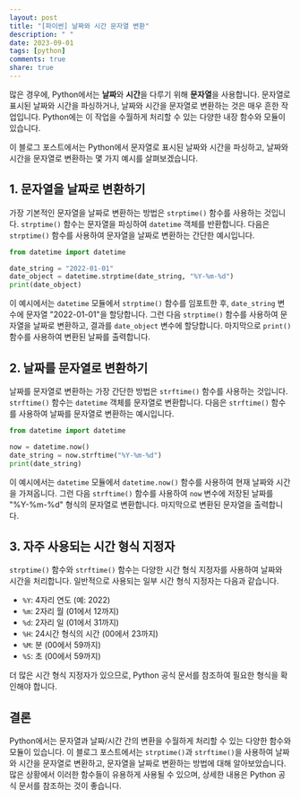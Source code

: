 ```yaml
---
layout: post
title: "[파이썬] 날짜와 시간 문자열 변환"
description: " "
date: 2023-09-01
tags: [python]
comments: true
share: true
---
```


많은 경우에, Python에서는 **날짜**와 **시간**을 다루기 위해 **문자열**을 사용합니다. 문자열로 표시된 날짜와 시간을 파싱하거나, 날짜와 시간을 문자열로 변환하는 것은 매우 흔한 작업입니다. Python에는 이 작업을 수월하게 처리할 수 있는 다양한 내장 함수와 모듈이 있습니다.

이 블로그 포스트에서는 Python에서 문자열로 표시된 날짜와 시간을 파싱하고, 날짜와 시간을 문자열로 변환하는 몇 가지 예시를 살펴보겠습니다.

## 1. 문자열을 날짜로 변환하기

가장 기본적인 문자열을 날짜로 변환하는 방법은 `strptime()` 함수를 사용하는 것입니다. `strptime()` 함수는 문자열을 파싱하여 `datetime` 객체를 반환합니다. 다음은 `strptime()` 함수를 사용하여 문자열을 날짜로 변환하는 간단한 예시입니다.

```python
from datetime import datetime

date_string = "2022-01-01"
date_object = datetime.strptime(date_string, "%Y-%m-%d")
print(date_object)
```

이 예시에서는 `datetime` 모듈에서 `strptime()` 함수를 임포트한 후, `date_string` 변수에 문자열 "2022-01-01"을 할당합니다. 그런 다음 `strptime()` 함수를 사용하여 문자열을 날짜로 변환하고, 결과를 `date_object` 변수에 할당합니다. 마지막으로 `print()` 함수를 사용하여 변환된 날짜를 출력합니다.

## 2. 날짜를 문자열로 변환하기

날짜를 문자열로 변환하는 가장 간단한 방법은 `strftime()` 함수를 사용하는 것입니다. `strftime()` 함수는 `datetime` 객체를 문자열로 변환합니다. 다음은 `strftime()` 함수를 사용하여 날짜를 문자열로 변환하는 예시입니다.

```python
from datetime import datetime

now = datetime.now()
date_string = now.strftime("%Y-%m-%d")
print(date_string)
```

이 예시에서는 `datetime` 모듈에서 `datetime.now()` 함수를 사용하여 현재 날짜와 시간을 가져옵니다. 그런 다음 `strftime()` 함수를 사용하여 `now` 변수에 저장된 날짜를 "%Y-%m-%d" 형식의 문자열로 변환합니다. 마지막으로 변환된 문자열을 출력합니다.

## 3. 자주 사용되는 시간 형식 지정자

`strptime()` 함수와 `strftime()` 함수는 다양한 시간 형식 지정자를 사용하여 날짜와 시간을 처리합니다. 일반적으로 사용되는 일부 시간 형식 지정자는 다음과 같습니다.

- `%Y`: 4자리 연도 (예: 2022)
- `%m`: 2자리 월 (01에서 12까지)
- `%d`: 2자리 일 (01에서 31까지)
- `%H`: 24시간 형식의 시간 (00에서 23까지)
- `%M`: 분 (00에서 59까지)
- `%S`: 초 (00에서 59까지)

더 많은 시간 형식 지정자가 있으므로, Python 공식 문서를 참조하여 필요한 형식을 확인해야 합니다.

## 결론

Python에서는 문자열과 날짜/시간 간의 변환을 수월하게 처리할 수 있는 다양한 함수와 모듈이 있습니다. 이 블로그 포스트에서는 `strptime()`과 `strftime()`을 사용하여 날짜와 시간을 문자열로 변환하고, 문자열을 날짜로 변환하는 방법에 대해 알아보았습니다. 많은 상황에서 이러한 함수들이 유용하게 사용될 수 있으며, 상세한 내용은 Python 공식 문서를 참조하는 것이 좋습니다.